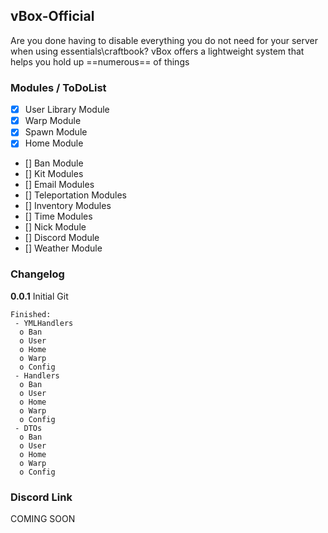 ## vBox-Official
Are you done having to disable everything you do not need for your server when using essentials\craftbook?
vBox offers a lightweight system that helps you hold up ==numerous== of things

### Modules / ToDoList
- [x] User Library Module
- [x] Warp Module
- [x] Spawn Module
- [x] Home Module
- [] Ban Module
- [] Kit Modules
- [] Email Modules
- [] Teleportation Modules
- [] Inventory Modules
- [] Time Modules
- [] Nick Module
- [] Discord Module
- [] Weather Module

### Changelog
 **0.0.1** Initial Git
 ```
 Finished:
  - YMLHandlers
   o Ban
   o User
   o Home
   o Warp
   o Config
  - Handlers
   o Ban
   o User
   o Home
   o Warp
   o Config
  - DTOs
   o Ban
   o User
   o Home
   o Warp
   o Config

```

### Discord Link
COMING SOON
